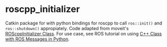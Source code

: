 # roscpp_initializer

Catkin package for with python bindings for roscpp to call `ros::init()` and `ros::shutdown()` appropiately. Code adapted from moveit's [ROScppInitializer Class](http://docs.ros.org/indigo/api/moveit_ros_planning_interface/html/classmoveit_1_1py__bindings__tools_1_1ROScppInitializer.html). For use case, see ROS tutorial on using [C++ Class with ROS Messages in Python](http://wiki.ros.org/ROS/Tutorials/Using%20a%20C%2B%2B%20class%20in%20Python#Class_with_NodeHandle).

